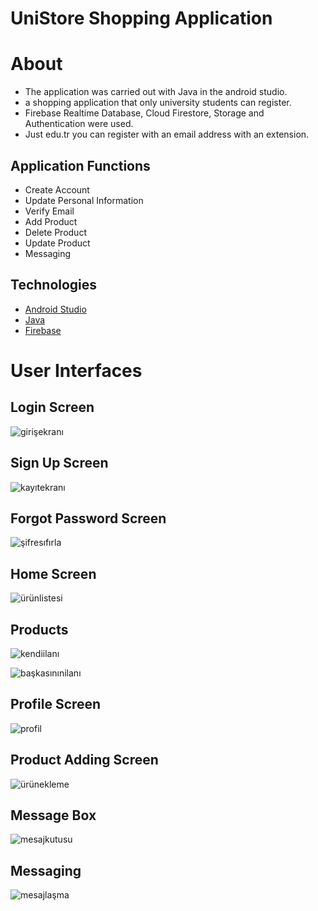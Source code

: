# UniStore Shopping Application
# About
<ul>
  <li>The application was carried out with Java in the android studio.</li>
  <li>a shopping application that only university students can register.</li>
  <li>Firebase Realtime Database, Cloud Firestore, Storage and Authentication were used.</li>
  <li>Just edu.tr you can register with an email address with an extension.</li>
</ul>

## Application Functions

<ul>
  <li>Create Account</li>
  <li>Update Personal Information</li>
  <li>Verify Email</li>
  <li>Add Product</li>
  <li>Delete Product</li>
  <li>Update Product</li>
  <li>Messaging</li>
</ul>

## Technologies
* [Android Studio]
* [Java]
* [Firebase]

# User Interfaces 

## Login Screen 
![girişekranı](https://user-images.githubusercontent.com/60261458/98440087-8a143580-2107-11eb-8684-b9b198e2b242.jpg)

## Sign Up Screen
![kayıtekranı](https://user-images.githubusercontent.com/60261458/98440083-81bbfa80-2107-11eb-8761-ee2d811fca22.jpg)

## Forgot Password Screen
![şifresıfırla](https://user-images.githubusercontent.com/60261458/98440047-5b965a80-2107-11eb-84e3-9a3b4ca5cd49.jpg)

## Home Screen
![ürünlistesi](https://user-images.githubusercontent.com/60261458/98440052-64872c00-2107-11eb-9b49-69e9248ffbc1.jpg)

## Products
![kendiilanı](https://user-images.githubusercontent.com/60261458/98440056-69e47680-2107-11eb-87ff-940942c67520.jpg)

![başkasınınilanı](https://user-images.githubusercontent.com/60261458/98440064-72d54800-2107-11eb-808e-287e6a367225.jpg)

## Profile Screen
![profil](https://user-images.githubusercontent.com/60261458/98440075-78329280-2107-11eb-87bd-32744cdd9c7f.jpg)

## Product Adding Screen
![ürünekleme](https://user-images.githubusercontent.com/60261458/98440076-7cf74680-2107-11eb-8d72-da1c13fd2d7c.jpg)

## Message Box
![mesajkutusu](https://user-images.githubusercontent.com/60261458/98440078-7ec10a00-2107-11eb-8b9c-485a715303ac.jpg)

## Messaging
![mesajlaşma](https://user-images.githubusercontent.com/60261458/98440082-808acd80-2107-11eb-9afb-d5b9225c0099.jpg)















[Android Studio]: <https://developer.android.com/studio>
[Java]: <https://www.java.com/tr/>
[Firebase]: <https://console.firebase.google.com/>
